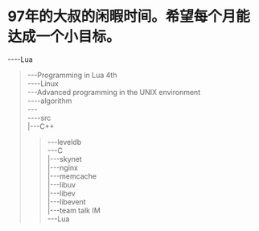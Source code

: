 # 97年的大叔的闲暇时间。希望每个月能达成一个小目标。

----Lua     
>\---Programming in Lua 4th     
----Linux    
>\---Advanced programming in the UNIX environment    
----algorithm     
>\---    
----src    
>|---C++    
>>\---leveldb    
>\---C    
>>|---skynet    
>>|---nginx    
>>|---memcache    
>>|---libuv   
>>|---libev    
>>|---libevent    
>>|---team talk IM    
>>\---Lua    


